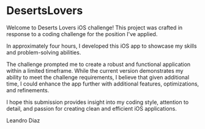 # DesertsLovers

Welcome to Deserts Lovers iOS challenge! This project was crafted in response to a coding challenge for the position I've applied. 

In approximately four hours, I developed this iOS app to showcase my skills and problem-solving abilities. 

The challenge prompted me to create a robust and functional application within a limited timeframe. While the current version demonstrates my ability to meet the challenge requirements, I believe that given additional time, I could enhance the app further with additional features, optimizations, and refinements. 

I hope this submission provides insight into my coding style, attention to detail, and passion for creating clean and efficient iOS applications.

Leandro Diaz
